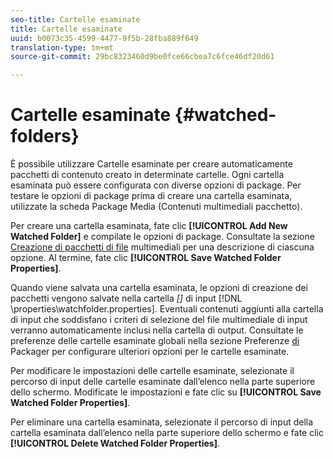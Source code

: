 ```yaml
---
seo-title: Cartelle esaminate
title: Cartelle esaminate
uuid: b0073c35-4599-4477-9f5b-28fba889f649
translation-type: tm+mt
source-git-commit: 29bc8323460d9be0fce66cbea7c6fce46df20d61

---
```



# Cartelle esaminate {#watched-folders}

È possibile utilizzare Cartelle esaminate per creare automaticamente pacchetti di contenuto creato in determinate cartelle. Ogni cartella esaminata può essere configurata con diverse opzioni di package. Per testare le opzioni di package prima di creare una cartella esaminata, utilizzate la scheda Package Media (Contenuti multimediali pacchetto).

Per creare una cartella esaminata, fate clic **[!UICONTROL Add New Watched Folder]** e compilate le opzioni di package. Consultate la sezione [Creazione di pacchetti di file](../../aaxs-protecting-content/content-packaging-media-files/content-packaging-media-files-overview.md) multimediali per una descrizione di ciascuna opzione. Al termine, fate clic **[!UICONTROL Save Watched Folder Properties]**.

Quando viene salvata una cartella esaminata, le opzioni di creazione dei pacchetti vengono salvate nella cartella *[]* di input [!DNL \properties\watchfolder.properties]. Eventuali contenuti aggiunti alla cartella di input che soddisfano i criteri di selezione del file multimediale di input verranno automaticamente inclusi nella cartella di output. Consultate le preferenze delle cartelle esaminate globali nella sezione Preferenze [di](../../aaxs-reference-implementations/fam-air-app-usage/initial-fam-setup-set-prefs/initial-fam-setup-pkg-prefs.md) Packager per configurare ulteriori opzioni per le cartelle esaminate.

Per modificare le impostazioni delle cartelle esaminate, selezionate il percorso di input delle cartelle esaminate dall’elenco nella parte superiore dello schermo. Modificate le impostazioni e fate clic su **[!UICONTROL Save Watched Folder Properties]**.

Per eliminare una cartella esaminata, selezionate il percorso di input della cartella esaminata dall’elenco nella parte superiore dello schermo e fate clic **[!UICONTROL Delete Watched Folder Properties]**.
